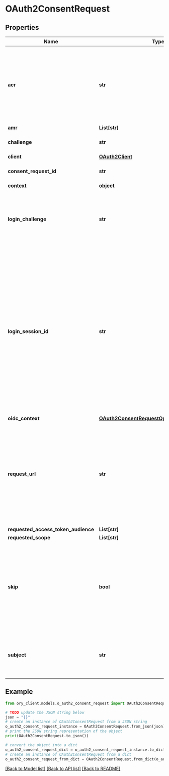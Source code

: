 # OAuth2ConsentRequest


## Properties

Name | Type | Description | Notes
------------ | ------------- | ------------- | -------------
**acr** | **str** | ACR represents the Authentication AuthorizationContext Class Reference value for this authentication session. You can use it to express that, for example, a user authenticated using two factor authentication. | [optional] 
**amr** | **List[str]** |  | [optional] 
**challenge** | **str** | Challenge is used to retrieve/accept/deny the consent request. | 
**client** | [**OAuth2Client**](OAuth2Client.md) |  | [optional] 
**consent_request_id** | **str** | ConsentRequestID is the ID of the consent request. | [optional] 
**context** | **object** |  | [optional] 
**login_challenge** | **str** | LoginChallenge is the login challenge this consent challenge belongs to. It can be used to associate a login and consent request in the login &amp; consent app. | [optional] 
**login_session_id** | **str** | LoginSessionID is the login session ID. If the user-agent reuses a login session (via cookie / remember flag) this ID will remain the same. If the user-agent did not have an existing authentication session (e.g. remember is false) this will be a new random value. This value is used as the \&quot;sid\&quot; parameter in the ID Token and in OIDC Front-/Back- channel logout. It&#39;s value can generally be used to associate consecutive login requests by a certain user. | [optional] 
**oidc_context** | [**OAuth2ConsentRequestOpenIDConnectContext**](OAuth2ConsentRequestOpenIDConnectContext.md) |  | [optional] 
**request_url** | **str** | RequestURL is the original OAuth 2.0 Authorization URL requested by the OAuth 2.0 client. It is the URL which initiates the OAuth 2.0 Authorization Code or OAuth 2.0 Implicit flow. This URL is typically not needed, but might come in handy if you want to deal with additional request parameters. | [optional] 
**requested_access_token_audience** | **List[str]** |  | [optional] 
**requested_scope** | **List[str]** |  | [optional] 
**skip** | **bool** | Skip, if true, implies that the client has requested the same scopes from the same user previously. If true, you must not ask the user to grant the requested scopes. You must however either allow or deny the consent request using the usual API call. | [optional] 
**subject** | **str** | Subject is the user ID of the end-user that authenticated. Now, that end user needs to grant or deny the scope requested by the OAuth 2.0 client. | [optional] 

## Example

```python
from ory_client.models.o_auth2_consent_request import OAuth2ConsentRequest

# TODO update the JSON string below
json = "{}"
# create an instance of OAuth2ConsentRequest from a JSON string
o_auth2_consent_request_instance = OAuth2ConsentRequest.from_json(json)
# print the JSON string representation of the object
print(OAuth2ConsentRequest.to_json())

# convert the object into a dict
o_auth2_consent_request_dict = o_auth2_consent_request_instance.to_dict()
# create an instance of OAuth2ConsentRequest from a dict
o_auth2_consent_request_from_dict = OAuth2ConsentRequest.from_dict(o_auth2_consent_request_dict)
```
[[Back to Model list]](../README.md#documentation-for-models) [[Back to API list]](../README.md#documentation-for-api-endpoints) [[Back to README]](../README.md)


